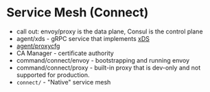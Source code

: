 # Service Mesh (Connect)

- call out: envoy/proxy is the data plane, Consul is the control plane
- agent/xds - gRPC service that implements
  [xDS](https://www.envoyproxy.io/docs/envoy/latest/api-docs/xds_protocol)
- [agent/proxycfg](https://github.com/hashicorp/consul/blob/master/agent/proxycfg/proxycfg.go)
- CA Manager - certificate authority
- command/connect/envoy - bootstrapping and running envoy
- command/connect/proxy - built-in proxy that is dev-only and not supported 
  for production.
- `connect/` - "Native" service mesh

